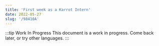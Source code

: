 ```yaml
---
title: 'First week as a Karrot Intern'
date: 2022-05-27
slug: '/98410A'
---
```


:::tip Work In Progress
This document is a work in progress. Come back later, or try other languages.
:::
